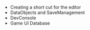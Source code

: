 * Creating a short cut for the editor
* DataObjects and SaveManagement
* DevConsole
* Game UI Database
